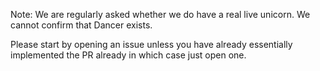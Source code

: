 Note: We are regularly asked whether we do have a real live unicorn. We cannot confirm that Dancer exists.

Please start by opening an issue unless you have already essentially implemented the PR already in which case just open one.

